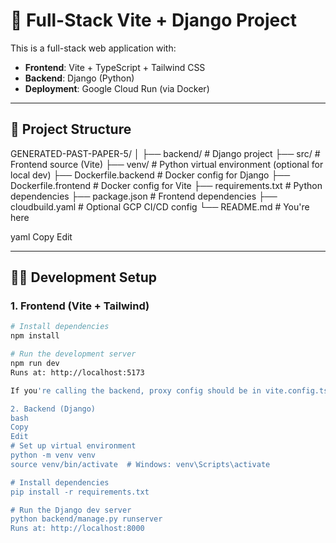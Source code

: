 # 🧠 Full-Stack Vite + Django Project

This is a full-stack web application with:

- **Frontend**: Vite + TypeScript + Tailwind CSS
- **Backend**: Django (Python)
- **Deployment**: Google Cloud Run (via Docker)

---

## 🚀 Project Structure


GENERATED-PAST-PAPER-5/
│
├── backend/ # Django project
├── src/ # Frontend source (Vite)
├── venv/ # Python virtual environment (optional for local dev)
├── Dockerfile.backend # Docker config for Django
├── Dockerfile.frontend # Docker config for Vite
├── requirements.txt # Python dependencies
├── package.json # Frontend dependencies
├── cloudbuild.yaml # Optional GCP CI/CD config
└── README.md # You're here

yaml
Copy
Edit

---

## 🧑‍💻 Development Setup

### 1. Frontend (Vite + Tailwind)

```bash
# Install dependencies
npm install

# Run the development server
npm run dev
Runs at: http://localhost:5173

If you're calling the backend, proxy config should be in vite.config.ts.

2. Backend (Django)
bash
Copy
Edit
# Set up virtual environment
python -m venv venv
source venv/bin/activate  # Windows: venv\Scripts\activate

# Install dependencies
pip install -r requirements.txt

# Run the Django dev server
python backend/manage.py runserver
Runs at: http://localhost:8000